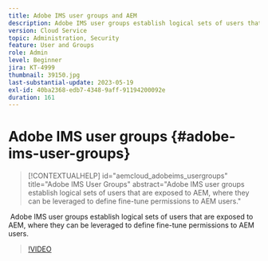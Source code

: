```yaml
---
title: Adobe IMS user groups and AEM
description: Adobe IMS user groups establish logical sets of users that are exposed to AEM, where they can be leveraged to define fine-tune permissions to AEM users.
version: Cloud Service
topic: Administration, Security
feature: User and Groups
role: Admin
level: Beginner
jira: KT-4999
thumbnail: 39150.jpg
last-substantial-update: 2023-05-19
exl-id: 40ba2368-edb7-4348-9aff-91194200092e
duration: 161
---
```

# Adobe IMS user groups {#adobe-ims-user-groups}

>[!CONTEXTUALHELP]
>id="aemcloud_adobeims_usergroups"
>title="Adobe IMS User Groups"
>abstract="Adobe IMS user groups establish logical sets of users that are exposed to AEM, where they can be leveraged to define fine-tune permissions to AEM users."

 Adobe IMS user groups establish logical sets of users that are exposed to AEM, where they can be leveraged to define fine-tune permissions to AEM users.

>[!VIDEO](https://video.tv.adobe.com/v/39150?quality=12&learn=on)
